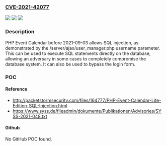 ### [CVE-2021-42077](https://cve.mitre.org/cgi-bin/cvename.cgi?name=CVE-2021-42077)
![](https://img.shields.io/static/v1?label=Product&message=n%2Fa&color=blue)
![](https://img.shields.io/static/v1?label=Version&message=n%2Fa&color=blue)
![](https://img.shields.io/static/v1?label=Vulnerability&message=n%2Fa&color=brighgreen)

### Description

PHP Event Calendar before 2021-09-03 allows SQL injection, as demonstrated by the /server/ajax/user_manager.php username parameter. This can be used to execute SQL statements directly on the database, allowing an adversary in some cases to completely compromise the database system. It can also be used to bypass the login form.

### POC

#### Reference
- http://packetstormsecurity.com/files/164777/PHP-Event-Calendar-Lite-Edition-SQL-Injection.html
- https://www.syss.de/fileadmin/dokumente/Publikationen/Advisories/SYSS-2021-048.txt

#### Github
No GitHub POC found.

